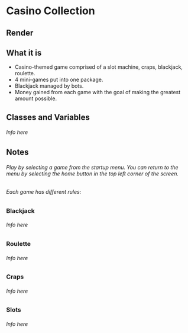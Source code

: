 # Casino Collection

## Render

## What it is

* Casino-themed game comprised of a slot machine, craps, blackjack, roulette.
* 4 mini-games put into one package.
* Blackjack managed by bots.
* Money gained from each game with the goal of making the greatest amount possible.

## Classes and Variables

###### Info here

## Notes

###### Play by selecting a game from the startup menu. You can return to the menu by selecting the home button in the top left corner of the screen.

###### Each game has different rules:

### Blackjack

###### Info here

### Roulette

###### Info here

### Craps

###### Info here

### Slots

###### Info here
